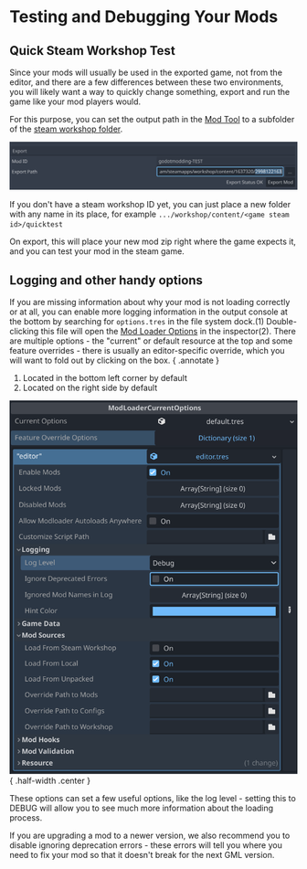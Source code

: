 # Testing and Debugging Your Mods

## Quick Steam Workshop Test

Since your mods will usually be used in the exported game, not from the editor, and there are a few differences between
these two environments, you will likely want a way to quickly change something, export and run the game like your 
mod players would.

For this purpose, you can set the output path in the [Mod Tool](tools/mod_tool.md) to a subfolder of the
[steam workshop folder](file_paths.md#steam-workshop-folder). 

![bottom area of the mod tool panel, showing the export path](_media/mod_tool_workshop_export.png)

If you don't have a steam workshop ID yet, you can just place a new folder with any name in its place, 
for example `.../workshop/content/<game steam id>/quicktest`

On export, this will place your new mod zip right where the game expects it, and you can test your mod in the steam game.

## Logging and other handy options

If you are missing information about why your mod is not loading correctly or at all, you can enable more logging 
information in the output console at the bottom by searching for `options.tres` in the file system dock.(1) 
Double-clicking this file will open the [Mod Loader Options](../integration/mod_loader_options.md) in the inspector(2). 
There are multiple options - the "current" or default resource at the top and some feature overrides - there is 
usually an editor-specific override, which you will want to fold out by clicking on the box. 
{ .annotate }

1.  Located in the bottom left corner by default
2.  Located on the right side by default


![options resource as seen in the inspector](_media/options_resource_inspector.png) 
{ .half-width .center }

These options can set a few useful options, like the log level - setting this to DEBUG will allow you to see much more 
information about the loading process. 

If you are upgrading a mod to a newer version, we also recommend you to disable
ignoring deprecation errors - these errors will tell you where you need to fix your mod so that it doesn't break for the 
next GML version.



